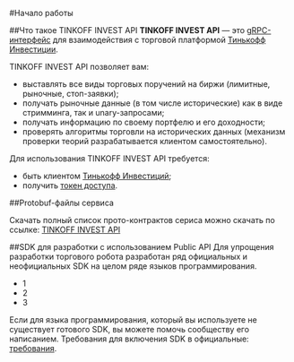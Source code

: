 #Начало работы

##Что такое TINKOFF INVEST API
**TINKOFF INVEST API** — это [gRPC-интерфейс](/investAPI/grpc) для взаимодействия с торговой платформой 
[Тинькофф Инвестиции](https://www.tinkoff.ru/invest/).

TINKOFF INVEST API позволяет вам:

* выставлять все виды торговых поручений на биржи (лимитные, рыночные, стоп-заявки);
* получать рыночные данные (в том числе исторические) как в виде стримминга, так и 
unary-запросами;
* получать информацию по своему портфелю и его доходности;
* проверять алгоритмы торговли на исторических данных (механизм проверки теорий 
разрабатывается клиентом самостоятельно).

Для использования TINKOFF INVEST API требуется: 

* быть клиентом [Тинькофф Инвестиций](https://www.tinkoff.ru/invest/);
* получить [токен доступа](/investAPI/token).

##Protobuf-файлы сервиса

Скачать полный список прото-контрактов сериса можно скачать по ссылке: 
[TINKOFF INVEST API](/investAPI/contracts/protos.zip)

##SDK для разработки с использованием Public API
Для упрощения разработки торгового робота разработан ряд официальных и неофициальных SDK на целом 
ряде языков программирования.

* 1
* 2
* 3

Если для языка программирования, который вы используете не существует готового SDK, вы можете помочь 
сообществу его написанием. Требования для включения SDK в официальные: [требования](123).